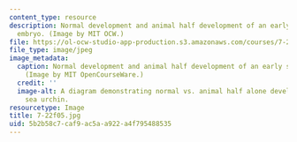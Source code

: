 ```yaml
---
content_type: resource
description: Normal development and animal half development of an early sea urchin
  embryo. (Image by MIT OCW.)
file: https://ol-ocw-studio-app-production.s3.amazonaws.com/courses/7-22-developmental-biology-fall-2005/5b2b58c7caf9ac5aa922a4f795488535_7-22f05.jpg
file_type: image/jpeg
image_metadata:
  caption: Normal development and animal half development of an early sea urchin embryo.
    (Image by MIT OpenCourseWare.)
  credit: ''
  image-alt: A diagram demonstrating normal vs. animal half alone development of a
    sea urchin.
resourcetype: Image
title: 7-22f05.jpg
uid: 5b2b58c7-caf9-ac5a-a922-a4f795488535
---
```

